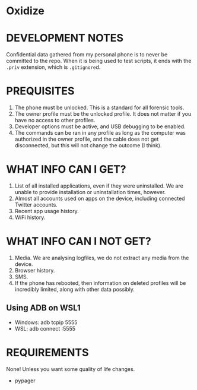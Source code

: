 # Oxidize

# DEVELOPMENT NOTES
Confidential data gathered from my personal phone is to never be committed to the repo. When it is being used to test scripts, it ends with the `.priv` extension, which is `.gitignore`d.

# PREQUISITES
1. The phone must be unlocked. This is a standard for all forensic tools.
2. The owner profile must be the unlocked profile. It does not matter if you have no access to other profiles.
3. Developer options must be active, and USB debugging to be enabled.
4. The commands can be ran in any profile as long as the computer was authorized in the owner profile, and the cable does not get disconnected, but this will not change the outcome (I think).

# WHAT INFO CAN I GET?

1. List of all installed applications, even if they were uninstalled. We are unable to provide installation or uninstallation times, however.
2. Almost all accounts used on apps on the device, including connected Twitter accounts. 
3. Recent app usage history.
4. WiFi history.

# WHAT INFO CAN I NOT GET?

1. Media. We are analysing logfiles, we do not extract any media from the device.
2. Browser history.
3. SMS.
4. If the phone has rebooted, then information on deleted profiles will be incredibly limited, along with other data possibly.

## Using ADB on WSL1
* Windows: adb tcpip 5555
* WSL: adb connect <phone ip>:5555

# REQUIREMENTS
None! Unless you want some quality of life changes.
* pypager